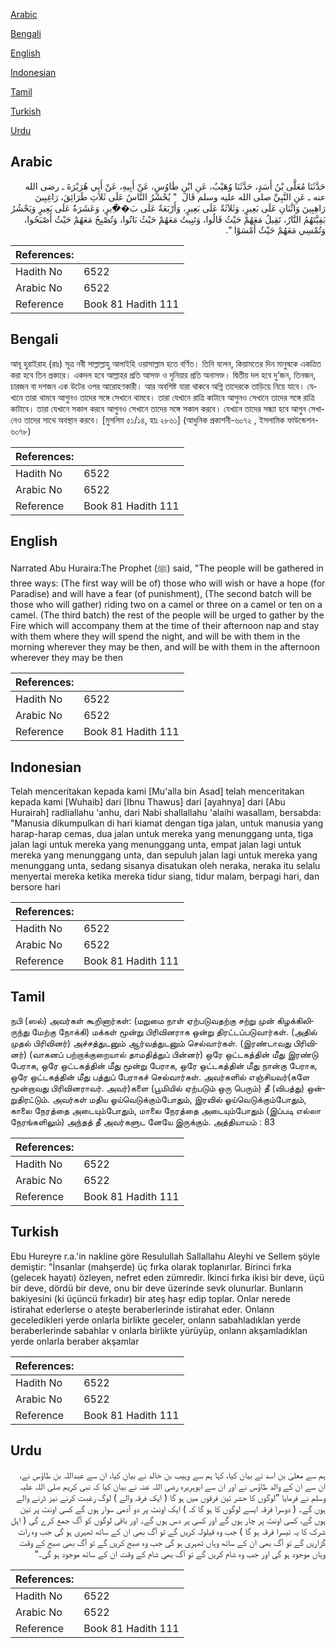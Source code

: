 [Arabic](#arabic)

[Bengali](#bengali)

[English](#english)

[Indonesian](#indonesian)

[Tamil](#tamil)

[Turkish](#turkish)

[Urdu](#urdu)

## Arabic


<div dir="rtl" lang="ar" style={{fontSize:'larger',backgroundColor:'#f8f9fa',padding:20}}>
حَدَّثَنَا مُعَلَّى بْنُ أَسَدٍ، حَدَّثَنَا وُهَيْبٌ، عَنِ ابْنِ طَاوُسٍ، عَنْ أَبِيهِ، عَنْ أَبِي هُرَيْرَةَ ـ رضى الله عنه ـ عَنِ النَّبِيِّ صلى الله عليه وسلم قَالَ ‏ "‏ يُحْشَرُ النَّاسُ عَلَى ثَلاَثِ طَرَائِقَ، رَاغِبِينَ رَاهِبِينَ وَاثْنَانِ عَلَى بَعِيرٍ، وَثَلاَثَةٌ عَلَى بَعِيرٍ، وَأَرْبَعَةٌ عَلَى بَ��ِيرٍ، وَعَشَرَةٌ عَلَى بَعِيرٍ وَيَحْشُرُ بَقِيَّتَهُمُ النَّارُ، تَقِيلُ مَعَهُمْ حَيْثُ قَالُوا، وَتَبِيتُ مَعَهُمْ حَيْثُ بَاتُوا، وَتُصْبِحُ مَعَهُمْ حَيْثُ أَصْبَحُوا، وَتُمْسِي مَعَهُمْ حَيْثُ أَمْسَوْا ‏"‏‏.‏
</div>
<div style={{backgroundColor:'#f8f9fa',padding:20, marginBottom: 10}}><table> <thead> <tr> <th>References:</th> <th></th> </tr> </thead> <tbody><tr><td>Hadith No</td><td>6522</td></tr><tr><td>Arabic No</td><td>6522</td></tr><tr><td>Reference</td><td>Book 81 Hadith 111</td></tr></tbody></table></div>

## Bengali


<div dir="ltr" lang="bn" style={{fontSize:'larger',backgroundColor:'#f8f9fa',padding:20}}>
আবূ হুরাইরাহ (রাঃ) সূত্র নবী সাল্লাল্লাহু আলাইহি ওয়াসাল্লাম হতে বর্ণিত। তিনি বলেন, কিয়ামতের দিন মানুষকে একত্রিত করা হবে তিন প্রকারে। একদল হবে আল্লাহর প্রতি আসক্ত ও দুনিয়ার প্রতি অনাসক্ত। দ্বিতীয় দল হবে দু’জন, তিনজন, চারজন বা দশজন এক উটের ওপর আরোহণকারী। আর অবশিষ্ট যারা থাকবে অগ্নি তাদেরকে তাড়িয়ে নিয়ে যাবে। যেখানে তারা থামবে আগুনও তাদের সঙ্গে সেখানে থামবে। তারা যেখানে রাত্রি কাটাবে আগুনও সেখানে তাদের সঙ্গে রাত্রি কাটাবে। তারা যেখানে সকাল করবে আগুনও সেখানে তাদের সঙ্গে সকাল করবে। যেখানে তাদের সন্ধ্যা হবে আগুন সেখানেও তাদের সাথে অবস্থান করবে। [মুসলিম ৫১/১৪, হাঃ ২৮৬১] (আধুনিক প্রকাশনী-৬০৭২ , ইসলামিক ফাউন্ডেশন- ৬০৭৮)
</div>
<div style={{backgroundColor:'#f8f9fa',padding:20, marginBottom: 10}}><table> <thead> <tr> <th>References:</th> <th></th> </tr> </thead> <tbody><tr><td>Hadith No</td><td>6522</td></tr><tr><td>Arabic No</td><td>6522</td></tr><tr><td>Reference</td><td>Book 81 Hadith 111</td></tr></tbody></table></div>

## English


<div dir="ltr" lang="en" style={{fontSize:'larger',backgroundColor:'#f8f9fa',padding:20}}>
Narrated Abu Huraira:The Prophet (ﷺ) said, "The people will be gathered in three ways: (The first way will be of) those who will wish or have a hope (for Paradise) and will have a fear (of punishment), (The second batch will be those who will gather) riding two on a camel or three on a camel or ten on a camel. (The third batch) the rest of the people will be urged to gather by the Fire which will accompany them at the time of their afternoon nap and stay with them where they will spend the night, and will be with them in the morning wherever they may be then, and will be with them in the afternoon wherever they may be then
</div>
<div style={{backgroundColor:'#f8f9fa',padding:20, marginBottom: 10}}><table> <thead> <tr> <th>References:</th> <th></th> </tr> </thead> <tbody><tr><td>Hadith No</td><td>6522</td></tr><tr><td>Arabic No</td><td>6522</td></tr><tr><td>Reference</td><td>Book 81 Hadith 111</td></tr></tbody></table></div>

## Indonesian


<div dir="ltr" lang="id" style={{fontSize:'larger',backgroundColor:'#f8f9fa',padding:20}}>
Telah menceritakan kepada kami [Mu'alla bin Asad] telah menceritakan kepada kami [Wuhaib] dari [Ibnu Thawus] dari [ayahnya] dari [Abu Hurairah] radliallahu 'anhu, dari Nabi shallallahu 'alaihi wasallam, bersabda: "Manusia dikumpulkan di hari kiamat dengan tiga jalan, untuk manusia yang harap-harap cemas, dua jalan untuk mereka yang menunggang unta, tiga jalan lagi untuk mereka yang menunggang unta, empat jalan lagi untuk mereka yang menunggang unta, dan sepuluh jalan lagi untuk mereka yang menunggang unta, sedang sisanya disatukan oleh neraka, neraka itu selalu menyertai mereka ketika mereka tidur siang, tidur malam, berpagi hari, dan bersore hari
</div>
<div style={{backgroundColor:'#f8f9fa',padding:20, marginBottom: 10}}><table> <thead> <tr> <th>References:</th> <th></th> </tr> </thead> <tbody><tr><td>Hadith No</td><td>6522</td></tr><tr><td>Arabic No</td><td>6522</td></tr><tr><td>Reference</td><td>Book 81 Hadith 111</td></tr></tbody></table></div>

## Tamil


<div dir="ltr" lang="ta" style={{fontSize:'larger',backgroundColor:'#f8f9fa',padding:20}}>
நபி (ஸல்) அவர்கள் கூறினார்கள்: (மறுமை நாள் ஏற்படுவதற்கு சற்று முன் கிழக்கிலிருந்து மேற்கு நோக்கி) மக்கள் மூன்று பிரிவினராக ஒன்று திரட்டப்படுவார்கள். (அதில் முதல் பிரிவினர்) அச்சத்துடனும் ஆர்வத்துடனும் செல்வார்கள். (இரண்டாவது பிரிவினர்) (வாகனப் பற்றாக்குறையால் தாமதித்துப் பின்னர்) ஒரே ஒட்டகத்தின் மீது இரண்டு பேராக, ஒரே ஒட்டகத்தின் மீது மூன்று பேராக, ஒரே ஒட்டகத்தின் மீது நான்கு பேராக, ஒரே ஒட்டகத்தின் மீது பத்துப் பேராகச் செல்வார்கள். அவர்களில் எஞ்சியவர்(களே மூன்றாவது பிரிவினராவர். அவர்)களை (பூமியில் ஏற்படும் ஒரு பெரும்) தீ (விபத்து) ஒன்றுதிரட்டும். அவர்கள் மதிய ஓய்வெடுக்கும்போதும், இரவில் ஓய்வெடுக்கும்போதும், காலை நேரத்தை அடையும்போதும், மாலை நேரத்தை அடையும்போதும் (இப்படி எல்லா நேரங்களிலும்) அந்தத் தீ அவர்களுட னேயே இருக்கும். அத்தியாயம் : 83
</div>
<div style={{backgroundColor:'#f8f9fa',padding:20, marginBottom: 10}}><table> <thead> <tr> <th>References:</th> <th></th> </tr> </thead> <tbody><tr><td>Hadith No</td><td>6522</td></tr><tr><td>Arabic No</td><td>6522</td></tr><tr><td>Reference</td><td>Book 81 Hadith 111</td></tr></tbody></table></div>

## Turkish


<div dir="ltr" lang="tr" style={{fontSize:'larger',backgroundColor:'#f8f9fa',padding:20}}>
Ebu Hureyre r.a.'in nakline göre Resulullah Sallallahu Aleyhi ve Sellem şöyle demiştir: "İnsanlar (mahşerde) üç fırka olarak toplanırlar. Birinci fırka (gelecek hayatı) özleyen, nefret eden zümredir. İkinci fırka ikisi bir deve, üçü bir deve, dördü bir deve, onu bir deve üzerinde sevk olunurlar. Bunların bakiyesini (ki üçüncü fırkadır) bir ateş haşr edip toplar. Onlar nerede istirahat ederlerse o ateşte beraberlerinde istirahat eder. Onlann geceledikleri yerde onlarla birlikte geceler, onlann sabahladıklan yerde beraberlerinde sabahlar v onlarla birlikte yürüyüp, onlann akşamladıklan yerde onlarla beraber akşamlar
</div>
<div style={{backgroundColor:'#f8f9fa',padding:20, marginBottom: 10}}><table> <thead> <tr> <th>References:</th> <th></th> </tr> </thead> <tbody><tr><td>Hadith No</td><td>6522</td></tr><tr><td>Arabic No</td><td>6522</td></tr><tr><td>Reference</td><td>Book 81 Hadith 111</td></tr></tbody></table></div>

## Urdu


<div dir="rtl" lang="ur" style={{fontSize:'larger',backgroundColor:'#f8f9fa',padding:20}}>
ہم سے معلیٰ بن اسد نے بیان کیا، کہا ہم سے وہیب بن خالد نے بیان کیا، ان سے عبداللہ بن طاؤس نے، ان سے ان کے والد طاؤس نے اور ان سے ابوہریرہ رضی اللہ عنہ نے بیان کیا کہ نبی کریم صلی اللہ علیہ وسلم نے فرمایا ”لوگوں کا حشر تین فرقوں میں ہو گا ( ایک فرقہ والے ) لوگ رغبت کرنے نیز ڈرنے والے ہوں گے۔ ( دوسرا فرقہ ایسے لوگوں کا ہو گا کہ ) ایک اونٹ پر دو آدمی سوار ہوں گے کسی اونٹ پر تین ہوں گے، کسی اونٹ پر چار ہوں گے اور کسی پر دس ہوں گے۔ اور باقی لوگوں کو آگ جمع کرے گی ( اہل شرک کا یہ تیسرا فرقہ ہو گا ) جب وہ قیلولہ کریں گے تو آگ بھی ان کے ساتھ ٹھہری ہو گی جب وہ رات گزاریں گے تو آگ بھی ان کے ساتھ وہاں ٹھہری ہو گی جب وہ صبح کریں گے تو آگ بھی صبح کے وقت وہاں موجود ہو گی اور جب وہ شام کریں گے تو آگ بھی شام کے وقت ان کے ساتھ موجود ہو گی۔“
</div>
<div style={{backgroundColor:'#f8f9fa',padding:20, marginBottom: 10}}><table> <thead> <tr> <th>References:</th> <th></th> </tr> </thead> <tbody><tr><td>Hadith No</td><td>6522</td></tr><tr><td>Arabic No</td><td>6522</td></tr><tr><td>Reference</td><td>Book 81 Hadith 111</td></tr></tbody></table></div>